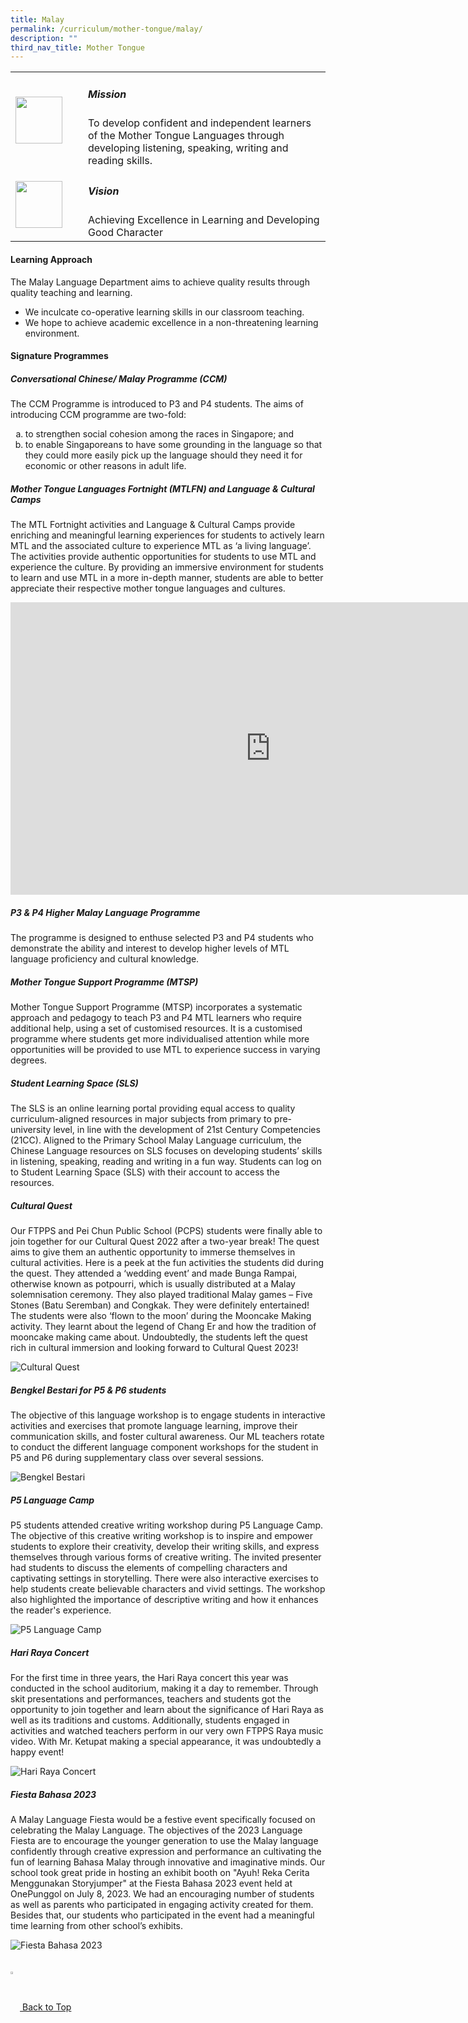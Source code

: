 ```yaml
---
title: Malay
permalink: /curriculum/mother-tongue/malay/
description: ""
third_nav_title: Mother Tongue
---
```

<table>
	<tbody><tr>
		<td width="100px">
			<img src="/images/mission.jpg" style="height:75px; width:75px">
		</td>
		<td> 
			<h5><b>Mission</b></h5>
			To develop confident and independent learners of the Mother Tongue Languages through developing listening, speaking, writing and reading skills.
		</td>
	</tr>
	<tr>
		<td>
			<img src="/images/vision.png" style="height:75px; width:75px">
		</td>
		<td> 
			<h5><b>Vision</b></h5>
			Achieving Excellence in Learning and Developing Good Character
		</td>
	</tr>
</tbody></table>

<h4><b> Learning Approach</b></h4>

The Malay Language Department aims to achieve quality results through quality teaching and learning.  

*   We inculcate co-operative learning skills in our classroom teaching.
*   We hope to achieve academic excellence in a non-threatening learning environment.

<h4><b> Signature Programmes</b></h4>
<h5><b> Conversational Chinese/ Malay Programme (CCM)  </b></h5>

The CCM Programme is introduced to P3 and P4 students. The aims of introducing CCM programme are two-fold:

<ol style="list-style-type:lower-alpha">
	<li> to strengthen social cohesion among the races in Singapore; and</li>
	<li> to enable Singaporeans to have some grounding in the language so that they could more easily  pick up the language should they need it for economic or other reasons in adult life.</li>
	</ol>
<h5><b>Mother Tongue Languages Fortnight (MTLFN) and Language &amp; Cultural Camps</b></h5>

The MTL Fortnight activities and Language &amp; Cultural Camps provide enriching and meaningful learning experiences for students to actively learn MTL and the associated culture to experience MTL as ‘a living language’. The activities provide authentic opportunities for students to use MTL and experience the culture. By providing an immersive environment for students to learn and use MTL in a more in-depth manner, students are able to better appreciate their respective mother tongue languages and cultures.

<iframe allowfullscreen="" allow="accelerometer; autoplay; clipboard-write; encrypted-media; gyroscope; picture-in-picture; web-share" frameborder="0" title="YouTube video player" src="https://www.youtube.com/embed/BSqFoIp7F_k" height="468" width="832"></iframe>

<h5><b>P3 &amp; P4 Higher Malay Language Programme</b></h5>

The programme is designed to enthuse selected P3 and P4 students who demonstrate the ability and interest to develop higher levels of MTL language proficiency and cultural knowledge.

<h5><b>Mother Tongue Support Programme (MTSP)</b></h5>

Mother Tongue Support Programme (MTSP) incorporates a systematic approach and pedagogy to teach P3 and P4 MTL learners who require additional help, using a set of customised resources. It is a customised programme where students get more individualised attention while more opportunities will be provided to use MTL to experience success in varying degrees.

<h5><b>Student Learning Space (SLS)</b></h5>

The SLS is an online learning portal providing equal access to quality curriculum-aligned resources in major subjects from primary to pre-university level, in line with the development of 21st Century Competencies (21CC). Aligned to the Primary School Malay Language curriculum, the Chinese Language resources on SLS focuses on developing students’ skills in listening, speaking, reading and writing in a fun way. Students can log on to Student Learning Space (SLS) with their account to access the resources.

<h5><b> Cultural Quest </b></h5>

Our FTPPS and Pei Chun Public School (PCPS) students were finally able to join together for our Cultural Quest 2022 after a two-year break! The quest aims to give them an authentic opportunity to immerse themselves in cultural activities. Here is a peek at the fun activities the students did during the quest. They attended a ‘wedding event’ and made Bunga Rampai, otherwise known as potpourri, which is usually distributed at a Malay solemnisation ceremony. They also played traditional Malay games – Five Stones (Batu Seremban) and Congkak. They were definitely entertained! The students were also ‘flown to the moon’ during the Mooncake Making activity. They learnt about the legend of Chang Er and how the tradition of mooncake making came about. Undoubtedly, the students left the quest rich in cultural immersion and looking forward to Cultural Quest 2023!

![Cultural Quest](/images/Curriculum/Mother%20Tongue/Malay/cultural%20quest.jpg)

<h5><b>Bengkel Bestari for P5 &amp; P6 students</b></h5>

The objective of this language workshop is to engage students in interactive activities and exercises that promote language learning, improve their communication skills, and foster cultural awareness. Our ML teachers rotate to conduct the different language component workshops for the student in P5 and P6 during supplementary class over several sessions.

![Bengkel Bestari](/images/Curriculum/Mother%20Tongue/Malay/bengkel%20bestari%20p5%20&amp;%20p6%20(2).jpg)

<h5><b>P5 Language Camp </b></h5>

P5 students attended creative writing workshop during P5 Language Camp. The objective of this creative writing workshop is to inspire and empower students to explore their creativity, develop their writing skills, and express themselves through various forms of creative writing. The invited presenter had students to discuss the elements of compelling characters and captivating settings in storytelling. There were also interactive exercises to help students create believable characters and vivid settings. The workshop also highlighted the importance of descriptive writing and how it enhances the reader's experience.

![P5 Language Camp ](/images/Curriculum/Mother%20Tongue/Malay/p5%20mtl%20language%20camp%20%20(1).jpg)

<h5><b>Hari Raya Concert</b></h5>

For the first time in three years, the Hari Raya concert this year was conducted in the school auditorium, making it a day to remember. Through skit presentations and performances, teachers and students got the opportunity to join together and learn about the significance of Hari Raya as well as its traditions and customs. Additionally, students engaged in activities and watched teachers perform in our very own FTPPS Raya music video. With Mr. Ketupat making a special appearance, it was undoubtedly a happy event!

![Hari Raya Concert](/images/Curriculum/Mother%20Tongue/Malay/hari%20raya%202023.jpg)

<h5><b>Fiesta Bahasa 2023</b></h5>

A Malay Language Fiesta would be a festive event specifically focused on celebrating the Malay Language. The objectives of the 2023 Language Fiesta are to encourage the younger generation to use the Malay language confidently through creative expression and performance an cultivating the fun of learning Bahasa Malay through innovative and imaginative minds. Our school took great pride in hosting an exhibit booth on "Ayuh! Reka Cerita Menggunakan Storyjumper" at the Fiesta Bahasa 2023 event held at OnePunggol on July 8, 2023.  We had an encouraging number of students as well as parents who participated in engaging activity created for them. Besides that, our students who participated in the event had a meaningful time learning from other school’s exhibits. 

![Fiesta Bahasa 2023](/images/Curriculum/Mother%20Tongue/Malay/fiesta%20bahasa%202023.jpg)
<br><br><br>
<a href="/curriculum/mother-tongue/malay#lo_main">
		 <img align="center" style="width:3%" src="/images/arrow-up.png"> Back to Top 
</a>